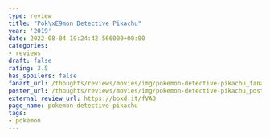 ```yaml
---
type: review
title: "Pok\xE9mon Detective Pikachu"
year: '2019'
date: 2022-08-04 19:24:42.566000+00:00
categories:
- reviews
draft: false
rating: 3.5
has_spoilers: false
fanart_url: /thoughts/reviews/movies/img/pokemon-detective-pikachu_fanart.png
poster_url: /thoughts/reviews/movies/img/pokemon-detective-pikachu_poster.png
external_review_url: https://boxd.it/fVA0
page_name: pokemon-detective-pikachu
tags:
- pokemon
---
```


